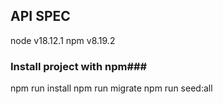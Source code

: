## API SPEC ###
node v18.12.1
npm  v8.19.2
### Install project with npm###

  npm run install
  npm run migrate
  npm run seed:all